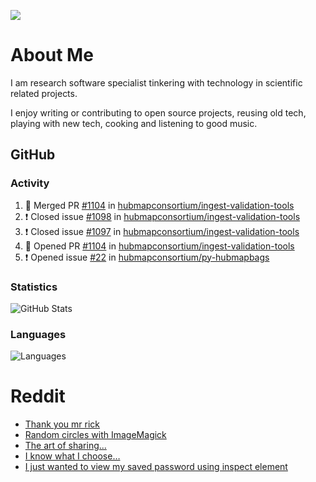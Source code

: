 ![](https://komarev.com/ghpvc/?username=icaoberg)

# About Me
I am research software specialist tinkering with technology in scientific related projects.

I enjoy writing or contributing to open source projects, reusing old tech, playing with new tech, cooking and listening to good music.

## GitHub
### Activity
<!--START_SECTION:activity-->
1. 🎉 Merged PR [#1104](https://github.com/hubmapconsortium/ingest-validation-tools/pull/1104) in [hubmapconsortium/ingest-validation-tools](https://github.com/hubmapconsortium/ingest-validation-tools)
2. ❗️ Closed issue [#1098](https://github.com/hubmapconsortium/ingest-validation-tools/issues/1098) in [hubmapconsortium/ingest-validation-tools](https://github.com/hubmapconsortium/ingest-validation-tools)
3. ❗️ Closed issue [#1097](https://github.com/hubmapconsortium/ingest-validation-tools/issues/1097) in [hubmapconsortium/ingest-validation-tools](https://github.com/hubmapconsortium/ingest-validation-tools)
4. 💪 Opened PR [#1104](https://github.com/hubmapconsortium/ingest-validation-tools/pull/1104) in [hubmapconsortium/ingest-validation-tools](https://github.com/hubmapconsortium/ingest-validation-tools)
5. ❗️ Opened issue [#22](https://github.com/hubmapconsortium/py-hubmapbags/issues/22) in [hubmapconsortium/py-hubmapbags](https://github.com/hubmapconsortium/py-hubmapbags)
<!--END_SECTION:activity-->

### Statistics
![GitHub Stats](https://github-readme-stats.vercel.app/api?username=icaoberg&count_private=true&show_icons=true)

### Languages
![Languages](https://github-readme-stats.vercel.app/api/top-langs/?username=icaoberg&show_icons=true&langs_count=10&hide=HTML,CSS,M)

# Reddit
<!-- BLOG-POST-LIST:START -->
- [Thank you mr rick](https://www.reddit.com/r/u_icaoberg/comments/pvvwci/thank_you_mr_rick/)
- [Random circles with ImageMagick](https://www.reddit.com/r/u_icaoberg/comments/p04t90/random_circles_with_imagemagick/)
- [The art of sharing...](https://www.reddit.com/r/u_icaoberg/comments/oyp9pc/the_art_of_sharing/)
- [I know what I choose…](https://www.reddit.com/r/u_icaoberg/comments/oyoolb/i_know_what_i_choose/)
- [I just wanted to view my saved password using inspect element](https://www.reddit.com/r/u_icaoberg/comments/oyol4r/i_just_wanted_to_view_my_saved_password_using/)
<!-- BLOG-POST-LIST:END -->
